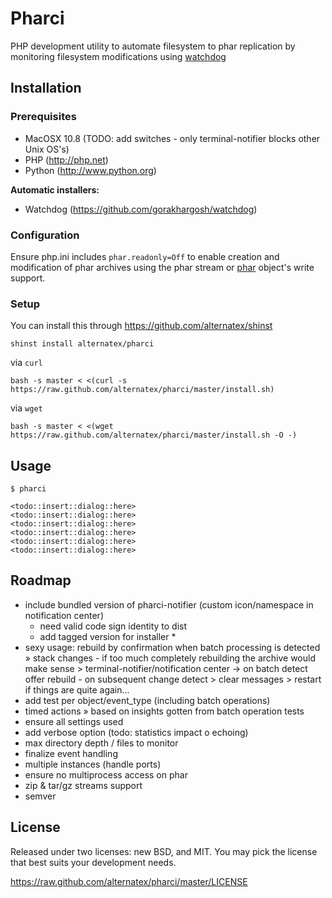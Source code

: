 Pharci
=============

PHP development utility to automate filesystem to phar replication by monitoring filesystem modifications using [watchdog](https://github.com/gorakhargosh/watchdog/)

Installation
------------

### Prerequisites

- MacOSX 10.8 (TODO: add switches - only terminal-notifier blocks other Unix OS's)
- PHP (http://php.net)
- Python (http://www.python.org)

**Automatic installers:**
- Watchdog (https://github.com/gorakhargosh/watchdog)

### Configuration

Ensure php.ini includes `phar.readonly=Off` to enable creation and modification of phar archives using the phar stream or [phar](http://php.net/manual/ru/class.phar.php) object's write support.

### Setup

You can install this through https://github.com/alternatex/shinst

`shinst install alternatex/pharci`

via `curl`

`bash -s master < <(curl -s https://raw.github.com/alternatex/pharci/master/install.sh)`

via `wget`

`bash -s master < <(wget https://raw.github.com/alternatex/pharci/master/install.sh -O -)`

Usage
-------------

```shell
$ pharci

<todo::insert::dialog::here>
<todo::insert::dialog::here>
<todo::insert::dialog::here>
<todo::insert::dialog::here>
<todo::insert::dialog::here>
<todo::insert::dialog::here>

```

Roadmap
-------------
- include bundled version of pharci-notifier (custom icon/namespace in notification center)
	- need valid code sign identity to dist
	- add tagged version for installer *
- sexy usage: rebuild by confirmation when batch processing is detected » stack changes - if too much completely rebuilding the archive would make sense > terminal-notifier/notification center
-> on batch detect offer rebuild - on subsequent change detect > clear messages > restart if things are quite again...
- add test per object/event_type (including batch operations)
- timed actions » based on insights gotten from batch operation tests
- ensure all settings used
- add verbose option (todo: statistics impact o echoing)
- max directory depth / files to monitor
- finalize event handling
- multiple instances (handle ports)
- ensure no multiprocess access on phar
- zip & tar/gz streams support
- semver

License
-------------
Released under two licenses: new BSD, and MIT. You may pick the
license that best suits your development needs.

https://raw.github.com/alternatex/pharci/master/LICENSE